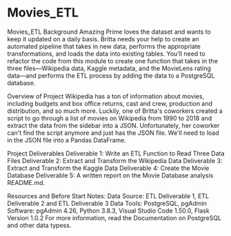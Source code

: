 # Movies_ETL
Movies_ETL
Background
Amazing Prime loves the dataset and wants to keep it updated on a daily basis. Britta needs your help to create an automated pipeline that takes in new data, performs the appropriate transformations, and loads the data into existing tables. You’ll need to refactor the code from this module to create one function that takes in the three files—Wikipedia data, Kaggle metadata, and the MovieLens rating data—and performs the ETL process by adding the data to a PostgreSQL database.

Overview of Project
Wikipedia has a ton of information about movies, including budgets and box office returns, cast and crew, production and distribution, and so much more. Luckily, one of Britta's coworkers created a script to go through a list of movies on Wikipedia from 1990 to 2018 and extract the data from the sidebar into a JSON. Unfortunately, her coworker can't find the script anymore and just has the JSON file. We'll need to load in the JSON file into a Pandas DataFrame.

Project Deliverables
Deliverable 1: Write an ETL Function to Read Three Data Files
Deliverable 2: Extract and Transform the Wikipedia Data
Deliverable 3: Extract and Transform the Kaggle Data
Deliverable 4: Create the Movie Database
Deliverable 5: A written report on the Movie Database analysis README.md.

Resources and Before Start Notes:
Data Source: ETL Deliverable 1, ETL Deliverable 2 and ETL Deliverable 3
Data Tools: PostgreSQL, pgAdmin
Software: pgAdmin 4.26, Python 3.8.3, Visual Studio Code 1.50.0, Flask Version 1.0.2
For more information, read the Documentation on PostgreSQL and other data typess.
